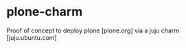 plone-charm
===========

Proof of concept to deploy plone [plone.org] via a juju charm [juju.ubuntu.com]
